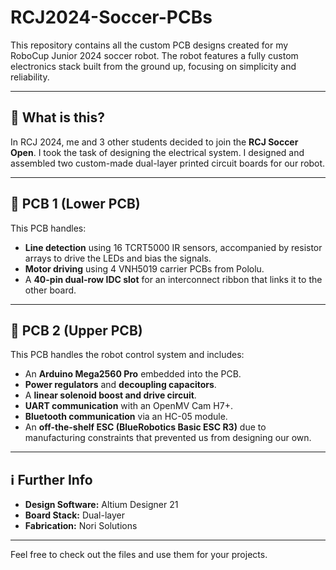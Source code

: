 # RCJ2024-Soccer-PCBs

This repository contains all the custom PCB designs created for my RoboCup Junior 2024 soccer robot. The robot features a fully custom electronics stack built from the ground up, focusing on simplicity and reliability.

---

## 🧠 What is this?

In RCJ 2024, me and 3 other students decided to join the **RCJ Soccer Open**. I took the task of designing the electrical system. I designed and assembled two custom-made dual-layer printed circuit boards for our robot.

---

## 🔧 PCB 1 (Lower PCB)

This PCB handles:
- **Line detection** using 16 TCRT5000 IR sensors, accompanied by resistor arrays to drive the LEDs and bias the signals.
- **Motor driving** using 4 VNH5019 carrier PCBs from Pololu.
- A **40-pin dual-row IDC slot** for an interconnect ribbon that links it to the other board.

---

## 🧠 PCB 2 (Upper PCB)

This PCB handles the robot control system and includes:
- An **Arduino Mega2560 Pro** embedded into the PCB.
- **Power regulators** and **decoupling capacitors**.
- A **linear solenoid boost and drive circuit**.
- **UART communication** with an OpenMV Cam H7+.
- **Bluetooth communication** via an HC-05 module.
- An **off-the-shelf ESC (BlueRobotics Basic ESC R3)** due to manufacturing constraints that prevented us from designing our own.

---

## ℹ️ Further Info

- **Design Software:** Altium Designer 21  
- **Board Stack:** Dual-layer  
- **Fabrication:** Nori Solutions

---

Feel free to check out the files and use them for your projects.
